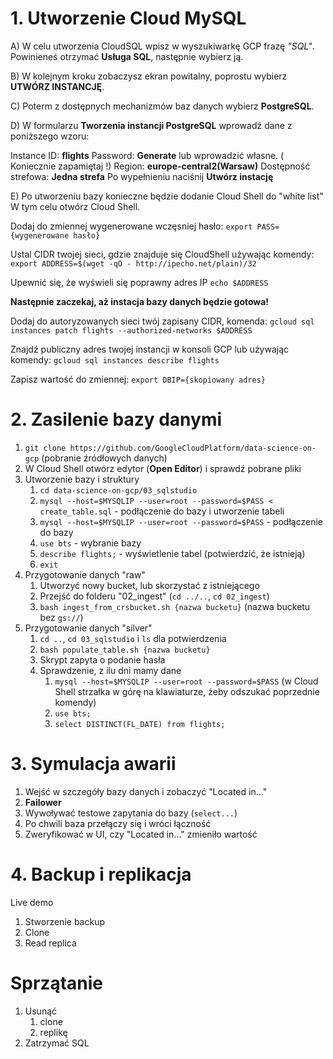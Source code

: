 # 1. Utworzenie Cloud MySQL

A) W celu utworzenia CloudSQL wpisz w wyszukiwarkę GCP frazę *"SQL"*. 
Powinieneś otrzymać **Usługa SQL**, następnie wybierz ją.

B) W kolejnym kroku zobaczysz ekran powitalny, poprostu wybierz **UTWÓRZ INSTANCJĘ**.

C) Poterm z dostępnych mechanizmów baz danych wybierz **PostgreSQL**.

D) W formularzu **Tworzenia instancji PostgreSQL** wprowadź dane z poniższego wzoru:

Instance ID: **flights**
Password: **Generate** lub wprowadzić własne. ( Koniecznie zapamiętaj !)
Region: **europe-central2(Warsaw)**
Dostępność strefowa: **Jedna strefa**
Po wypełnieniu naciśnij  **Utwórz instację** 


E) Po utworzeniu bazy konieczne będzie dodanie Cloud Shell do "white list"
W tym celu otwórz Cloud Shell.

Dodaj do zmiennej wygenerowane wczęsniej hasło: 
`export PASS={wygenerowane hasło}`

Ustal CIDR twojej sieci, gdzie znajduje się CloudShell używając komendy:
`export ADDRESS=$(wget -qO - http://ipecho.net/plain)/32`

Upewnić się, że wyświeli się poprawny adres IP
`echo $ADDRESS`

**Następnie zaczekaj, aż instacja bazy danych będzie gotowa!**

Dodaj do autoryzowanych sieci twój zapisany CIDR, komenda:
`gcloud sql instances patch flights --authorized-networks $ADDRESS`

Znajdź publiczny adres twojej instancji w konsoli GCP lub używając komendy:
`gcloud sql instances describe flights`

Zapisz wartość do zmiennej: 
`export DBIP={skopiowany adres}`


# 2. Zasilenie bazy danymi 
1. `git clone https://github.com/GoogleCloudPlatform/data-science-on-gcp` (pobranie źródłowych danych)
2. W Cloud Shell otwórz edytor (**Open Editor**) i sprawdź pobrane pliki
3. Utworzenie bazy i struktury
	1. `cd data-science-on-gcp/03_sqlstudio`
	2. `mysql --host=$MYSQLIP --user=root --password=$PASS < create_table.sql`  - podłączenie do bazy i utworzenie tabeli
	3. `mysql --host=$MYSQLIP --user=root --password=$PASS` - podłączenie do bazy
	4. `use bts` - wybranie bazy
	5. `describe flights;` - wyświetlenie tabel (potwierdzić, że istnieją)
	6. `exit`
4. Przygotowanie danych "raw"
	1. Utworzyć nowy bucket, lub skorzystać z istniejącego
	2.  Przejść do folderu "02_ingest" (`cd ../..`, `cd 02_ingest`)
	4. `bash ingest_from_crsbucket.sh {nazwa bucketu}` (nazwa bucketu bez `gs://`)
5. Przygotowanie danych "silver"
	1. `cd ..`, `cd 03_sqlstudio` i `ls` dla potwierdzenia
	2. `bash populate_table.sh {nazwa bucketu}`
	3. Skrypt zapyta o podanie hasła
	4. Sprawdzenie, z ilu dni mamy dane
		1. `mysql --host=$MYSQLIP --user=root --password=$PASS` (w Cloud Shell strzałka w górę na klawiaturze, żeby odszukać poprzednie komendy)
		2. `use bts;`
		3. `select DISTINCT(FL_DATE) from flights;`


# 3. Symulacja awarii
1. Wejść w szczegóły bazy danych i zobaczyć "Located in..."
2. **Failower**
3. Wywoływać testowe zapytania do bazy (`select...`)
4. Po chwili baza przełączy się i wróci łączność
5. Zweryfikować w UI, czy "Located in..." zmieniło wartość


# 4. Backup i replikacja
Live demo
1. Stworzenie backup
2. Clone
3. Read replica


# Sprzątanie
1. Usunąć
	1. clone 
	2. replikę
2. Zatrzymać SQL
